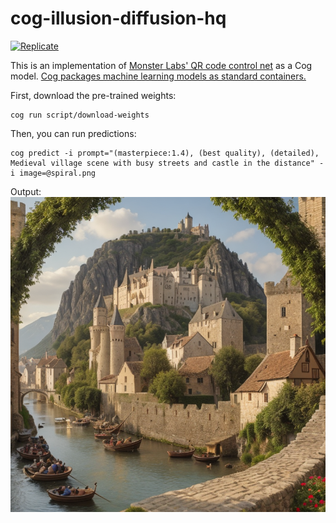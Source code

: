 # cog-illusion-diffusion-hq

[![Replicate](https://replicate.com/andreasjansson/qrcode/badge)](https://replicate.com/andreasjansson/qrcode)

This is an implementation of [Monster Labs' QR code control net](https://huggingface.co/monster-labs/control_v1p_sd15_qrcode_monster) as a Cog model. [Cog packages machine learning models as standard containers.](https://github.com/replicate/cog)

First, download the pre-trained weights:

    cog run script/download-weights

Then, you can run predictions:

    cog predict -i prompt="(masterpiece:1.4), (best quality), (detailed), Medieval village scene with busy streets and castle in the distance" -i image=@spiral.png

Output:
![Stable diffusion](output.png)